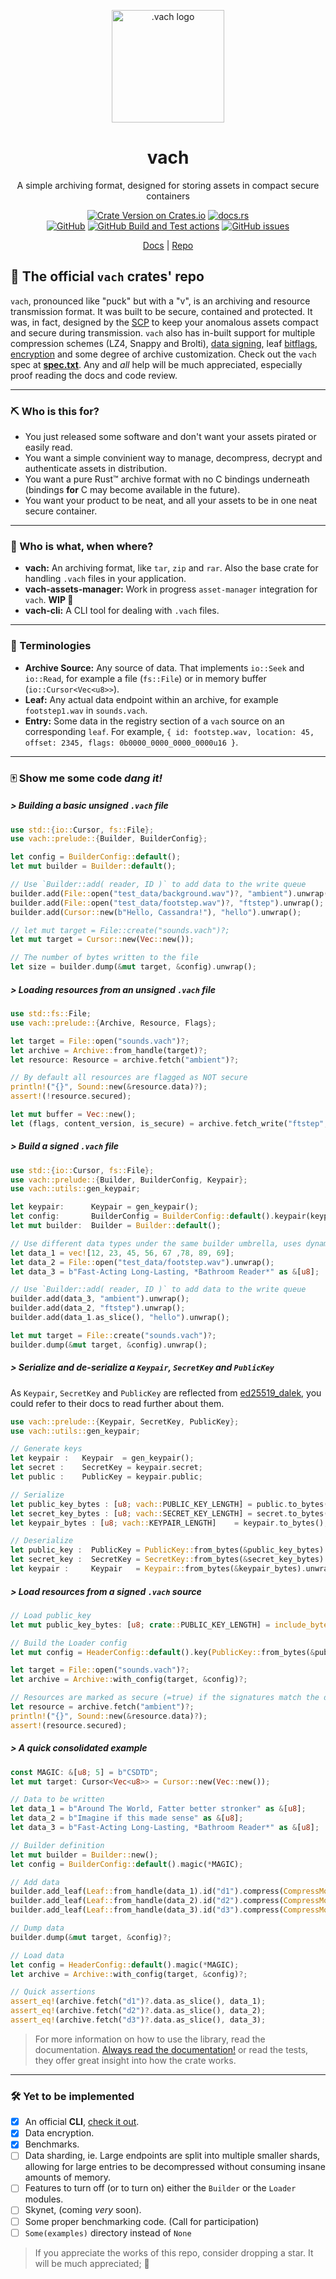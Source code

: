<p align="center">
  <img src="https://raw.githubusercontent.com/zeskeertwee/virtfs-rs/main/media/logo.png" alt=".vach logo" width="180" height="180">
</p>
<h1 align=center>
  <strong>vach</strong>
</h1>
<p align=center> A simple archiving format, designed for storing assets in compact secure containers </p>

<p align=center>
  <a href="https://crates.io/crates/vach"><img alt="Crate Version on Crates.io" src="https://img.shields.io/crates/v/vach?style=flat-square"></a>
  <a href="https://docs.rs/vach"><img alt="docs.rs" src="https://img.shields.io/docsrs/vach?style=flat-square"></a>
  <br/>
  <a href="https://github.com/zeskeertwee/virtfs-rs/blob/main/LICENSE"><img alt="GitHub" src="https://img.shields.io/github/license/zeskeertwee/vach?style=flat-square"></a>
  <a href="https://github.com/zeskeertwee/vach/actions/workflows/tests.yml"><img alt="GitHub Build and Test actions" src="https://github.com/zeskeertwee/vach/actions/workflows/tests.yml/badge.svg"></a>
  <a href="https://github.com/zeskeertwee/virtfs-rs/issues"><img alt="GitHub issues" src="https://img.shields.io/github/issues-raw/zeskeertwee/virtfs-rs?style=flat-square"></a>
</p>
<p align=center>
 <a href="https://docs.rs/vach">Docs</a> | <a href="https://github.com/zeskeertwee/virtfs-rs">Repo</a>
</p>

## 👔 The official `vach` crates' repo

`vach`, pronounced like "puck" but with a "v", is an archiving and resource transmission format. It was built to be secure, contained and protected. It was, in fact, designed by the [SCP](https://en.wikipedia.org/wiki/SCP_Foundation) to keep your anomalous assets compact and secure during transmission. `vach` also has in-built support for multiple compression schemes (LZ4, Snappy and Brolti), [data signing](https://github.com/dalek-cryptography/ed25519-dalek), leaf [bitflags](https://docs.rs/vach/latest/vach/archive/struct.Flags.html), [encryption](https://docs.rs/aes-gcm/latest/aes_gcm/) and some degree of archive customization. Check out the `vach` spec at **[spec.txt](https://github.com/zeskeertwee/virtfs-rs/blob/main/spec/main.txt)**. Any and *all* help will be much appreciated, especially proof reading the docs and code review.

---

### ⛏ Who is this for?

- You just released some software and don't want your assets pirated or easily read.
- You want a simple convinient way to manage, decompress, decrypt and authenticate assets in distribution.
- You want a pure Rust™️ archive format with no C bindings underneath (bindings **for** C may become available in the future).
- You want your product to be neat, and all your assets to be in one neat  secure container.

---

### 🤷 Who is what, when where?

- **vach:** An archiving format, like `tar`, `zip` and `rar`.  Also the base crate for handling `.vach` files in your application.
- **vach-assets-manager:** Work in progress `asset-manager` integration for `vach`. **WIP 🚧**
- **vach-cli:** A CLI tool for dealing with `.vach` files.

---

### 👄 Terminologies

- **Archive Source:** Any source of data. That implements `io::Seek` and `io::Read`, for example a file (`fs::File`) or in memory buffer (`io::Cursor<Vec<u8>>`).
- **Leaf:** Any actual data endpoint within an archive, for example `footstep1.wav` in `sounds.vach`.
- **Entry:** Some data in the registry section of a `vach` source on an corresponding `leaf`. For example, `{ id: footstep.wav, location: 45, offset: 2345, flags: 0b0000_0000_0000_0000u16 }`.

---

### 🀄 Show me some code _dang it!_

##### > Building a basic unsigned `.vach` file

```rust
use std::{io::Cursor, fs::File};
use vach::prelude::{Builder, BuilderConfig};

let config = BuilderConfig::default();
let mut builder = Builder::default();

// Use `Builder::add( reader, ID )` to add data to the write queue
builder.add(File::open("test_data/background.wav")?, "ambient").unwrap();
builder.add(File::open("test_data/footstep.wav")?, "ftstep").unwrap();
builder.add(Cursor::new(b"Hello, Cassandra!"), "hello").unwrap();

// let mut target = File::create("sounds.vach")?;
let mut target = Cursor::new(Vec::new());

// The number of bytes written to the file
let size = builder.dump(&mut target, &config).unwrap();
```

##### > Loading resources from an unsigned `.vach` file

```rust
use std::fs::File;
use vach::prelude::{Archive, Resource, Flags};

let target = File::open("sounds.vach")?;
let archive = Archive::from_handle(target)?;
let resource: Resource = archive.fetch("ambient")?;

// By default all resources are flagged as NOT secure
println!("{}", Sound::new(&resource.data)?);
assert!(!resource.secured);

let mut buffer = Vec::new();
let (flags, content_version, is_secure) = archive.fetch_write("ftstep", &mut buffer)?;
```

##### > Build a signed `.vach` file

```rust
use std::{io::Cursor, fs::File};
use vach::prelude::{Builder, BuilderConfig, Keypair};
use vach::utils::gen_keypair;

let keypair:      Keypair = gen_keypair();
let config:       BuilderConfig = BuilderConfig::default().keypair(keypair);
let mut builder:  Builder = Builder::default();

// Use different data types under the same builder umbrella, uses dynamic dispatch
let data_1 = vec![12, 23, 45, 56, 67 ,78, 89, 69];
let data_2 = File::open("test_data/footstep.wav").unwrap();
let data_3 = b"Fast-Acting Long-Lasting, *Bathroom Reader*" as &[u8];

// Use `Builder::add( reader, ID )` to add data to the write queue
builder.add(data_3, "ambient").unwrap();
builder.add(data_2, "ftstep").unwrap();
builder.add(data_1.as_slice(), "hello").unwrap();

let mut target = File::create("sounds.vach")?;
builder.dump(&mut target, &config).unwrap();
```

##### > Serialize and de-serialize a `Keypair`, `SecretKey` and `PublicKey`

As `Keypair`, `SecretKey` and `PublicKey` are reflected from [ed25519_dalek](https://docs.rs/ed25519-dalek/latest/ed25519_dalek/), you could refer to their docs to read further about them.

```rust
use vach::prelude::{Keypair, SecretKey, PublicKey};
use vach::utils::gen_keypair;

// Generate keys
let keypair :   Keypair  = gen_keypair();
let secret :    SecretKey = keypair.secret;
let public :    PublicKey = keypair.public;

// Serialize
let public_key_bytes : [u8; vach::PUBLIC_KEY_LENGTH] = public.to_bytes();
let secret_key_bytes : [u8; vach::SECRET_KEY_LENGTH] = secret.to_bytes();
let keypair_bytes : [u8; vach::KEYPAIR_LENGTH]    = keypair.to_bytes();

// Deserialize
let public_key :  PublicKey = PublicKey::from_bytes(&public_key_bytes).unwrap();
let secret_key :  SecretKey = SecretKey::from_bytes(&secret_key_bytes).unwrap();
let keypair :     Keypair   = Keypair::from_bytes(&keypair_bytes).unwrap();
```

##### > Load resources from a signed `.vach` source

```rust
// Load public_key
let mut public_key_bytes: [u8; crate::PUBLIC_KEY_LENGTH] = include_bytes!(PUBLIC_KEY);

// Build the Loader config
let mut config = HeaderConfig::default().key(PublicKey::from_bytes(&public_key_bytes)?);

let target = File::open("sounds.vach")?;
let archive = Archive::with_config(target, &config)?;

// Resources are marked as secure (=true) if the signatures match the data
let resource = archive.fetch("ambient")?;
println!("{}", Sound::new(&resource.data)?);
assert!(resource.secured);
```

##### > A quick consolidated example

```rust
const MAGIC: &[u8; 5] = b"CSDTD";
let mut target: Cursor<Vec<u8>> = Cursor::new(Vec::new());

// Data to be written
let data_1 = b"Around The World, Fatter better stronker" as &[u8];
let data_2 = b"Imagine if this made sense" as &[u8];
let data_3 = b"Fast-Acting Long-Lasting, *Bathroom Reader*" as &[u8];

// Builder definition
let mut builder = Builder::new();
let config = BuilderConfig::default().magic(*MAGIC);

// Add data
builder.add_leaf(Leaf::from_handle(data_1).id("d1").compress(CompressMode::Always))?;
builder.add_leaf(Leaf::from_handle(data_2).id("d2").compress(CompressMode::Never))?;
builder.add_leaf(Leaf::from_handle(data_3).id("d3").compress(CompressMode::Detect))?;

// Dump data
builder.dump(&mut target, &config)?;

// Load data
let config = HeaderConfig::default().magic(*MAGIC);
let archive = Archive::with_config(target, &config)?;

// Quick assertions
assert_eq!(archive.fetch("d1")?.data.as_slice(), data_1);
assert_eq!(archive.fetch("d2")?.data.as_slice(), data_2);
assert_eq!(archive.fetch("d3")?.data.as_slice(), data_3);
```

> For more information on how to use the library, read the documentation. [Always read the documentation!](https://youtu.be/TUE_HSgQiG0?t=91) or read the tests, they offer great insight into how the crate works.

---

### 🛠 Yet to be implemented

- [x] An official **CLI**, [check it out](https://crates.io/crates/vach-cli).
- [x] Data encryption.
- [x] Benchmarks.
- [ ] Data sharding, ie. Large endpoints are split into multiple smaller shards, allowing for large entries to be decompressed without consuming insane amounts of memory.
- [ ] Features to turn off (or to turn on) either the `Builder` or the `Loader` modules.
- [ ] Skynet, (coming _very_ soon).
- [ ] Some proper benchmarking code. (Call for participation)
- [ ] `Some(examples)` directory instead of `None`

> If you appreciate the works of this repo, consider dropping a star. It will be much appreciated; 🌟
